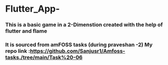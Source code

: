 # Flutter_App-

### This is a basic game in a 2-Dimenstion created with the help of flutter and flame 
### It is sourced from amFOSS tasks (during praveshan -2) My repo link :https://github.com/Sanjusr1/Amfoss-tasks./tree/main/Task%20-06
